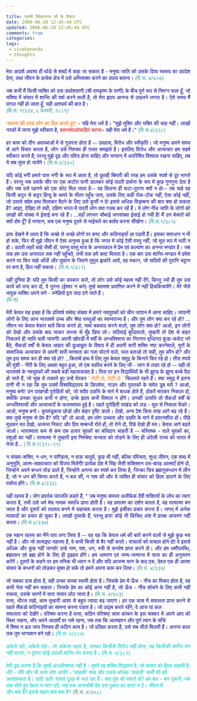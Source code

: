 ```yaml
---           

title: स्वामी विवेकानन्द जी के विचार
date: 2006-06-28 12:45:44 UTC
updated: 2006-06-28 12:45:44 UTC
comments: true
categories: 
tags: 
 - vivekananda
 - thoughts
---
```

<div align="justify"><span style="color:#000099;">मेरा आदर्श अवश्य ही थोडे से शब्दों में कहा जा सकता है - मनुष्य जाति को उसके दिव्य स्वरूप का उपदेश देना, तथा जीवन के प्रत्येक क्षेत्र में उसे अभिव्यक्त करने का उपाय बताना। </span><span style="color:#339999;">(वि.स. ४/४०७)</span></div><div align="justify"><span style="color:#339999;"></span><br /><span style="color:#000099;">जब कभी मैं किसी व्यक्ति को उस उपदेशवाणी (श्री रामकृष्ण के वाणी) के बीच पूर्ण रूप से निमग्न पाता हूँ, जो भविष्य में संसार में शान्ति की वर्षा करने वाली है, तो मेरा हृदय आनन्द से उछलने लगता है। ऐसे समय मैं पागल नहीं हो जाता हूँ, यही आश्चर्य की बात है।</span></div><div align="justify"><span style="color:#339999;">(वि.स. १/३३४, ६ फरवरी, १८८९)</span></div><div align="justify"><span style="color:#339999;"></span><br /><span style="color:#000099;"><span style="color:#ff6600;">'बसन्त की तरह लोग का हित करते हुए'</span> - यहि मेरा धर्म है। "मुझे मुक्ति और भक्ति की चाह नहीं। लाखों नरकों में जाना मुझे स्वीकार है, <span style="color:#cc0000;">बसन्तवल्लोकहितं चरन्तः</span>- यही मेरा धर्म है।" </span><span style="color:#339999;">(वि.स.४/३२८)</span></div><div align="justify"><span style="color:#339999;"></span><br /><span style="color:#000099;">हर काम को तीन अवस्थाओं में से गुज़रना होता है -- उपहास, विरोध और स्वीकृति। जो मनुष्य अपने समय से आगे विचार करता है, लोग उसे निश्चय ही ग़लत समझते है। इसलिए विरोध और अत्याचार हम सहर्ष स्वीकार करते हैं; परन्तु मुझे दृढ और पवित्र होना चाहिए और भगवान् में अपरिमित विश्वास रखना चाहिए, तब ये सब लुप्त हो जायेंगे। </span><span style="color:#339999;">(वि.स.४/३३०)</span></div><div align="justify"><span style="color:#339999;"></span><br /><span style="color:#000099;">यदि कोई भंगी हमारे पास भंगी के रूप में आता है, तो छुतही बिमारी की तरह हम उसके स्पर्श से दूर भागते हैं। परन्तु जब उसके सीर पर एक कटोरा पानी डालकर कोई पादरी प्रार्थना के रूप में कुछ गुनगुना देता है और जब उसे पहनने को एक कोट मिल जाता है-- वह कितना ही फटा-पुराना क्यों न हो-- तब चाहे वह किसी कट्टर से कट्टर हिन्दू के कमरे के भीतर पहुँच जाय, उसके लिए कहीं रोक-टोक नहीं, ऐसा कोई नहीं, जो उससे सप्रेम हाथ मिलाकर बैठने के लिए उसे कुर्सी न दे! इससे अधिक विड्म्बना की बात क्या हो सकता है? आइए, देखिए तो सही, दक्षिण भारत में पादरी लोग क्या गज़ब कर रहें हैं। ये लोग नीच जाति के लोगों को लाखों की संख्या मे ईसाई बना रहे हैं। ...वहाँ लगभग चौथाई जनसंख्या ईसाई हो गयी है! मैं उन बेचारों को क्यों दोष दूँ? हें भगवान, कब एक मनुष्य दूसरे से भाईचारे का बर्ताव करना सीखेगा। </span><span style="color:#339999;">(वि.स.१/३८५)</span></div><div align="justify"><span style="color:#339999;"></span><br /><span style="color:#000099;">प्रायः देखने में आता है कि अच्छे से अच्छे लोगों पर कष्ट और कठिनाइयाँ आ पडती हैं। इसका समाधान न भी हो सके, फिर भी मुझे जीवन में ऐसा अनुभव हुआ है कि जगत में कोई ऐसी वस्तु नहीं, जो मूल रूप में भली न हो। ऊपरी लहरें चाहे जैसी हों, परन्तु वस्तु मात्र के अन्तरकाल में प्रेम एवं कल्याण का अनन्त भण्डार है। जब तक हम उस अन्तराल तक नहीं पहुँचते, तभी तक हमें कष्ट मिलता है। एक बार उस शान्ति-मण्डल में प्रवेश करने पर फिर चाहे आँधी और तूफान के जितने तुमुल झकोरे आयें, वह मकान, जो सदियों की पुरानि चट्टान पर बना है, हिल नहीं सकता। </span><span style="color:#339999;">(वि.स.१/३८९)</span></div><div align="justify"><span style="color:#339999;"></span><br /><span style="color:#000099;">यही दुनिया है! यदि तुम किसी का उपकार करो, तो लोग उसे कोई महत्व नहीं देंगे, किन्तु ज्यों ही तुम उस कार्य को वन्द कर दो, वे तुरन्त (ईश्वर न करे) तुम्हे बदमाश प्रमाणित करने में नहीं हिचकिचायेंगे। मेरे जैसे भावुक व्यक्ति अपने सगे - स्नेहियों द्वरा सदा ठगे जाते हैं।</span></div><div align="justify"><span style="color:#339999;">(वि.स)</span></div><span style="color:#339999;"></span><div align="justify"><br /><span style="color:#000099;">मेरी केवल यह इच्छा है कि प्रतिवर्ष यथेष्ठ संख्या में हमारे नवयुवकों को चीन जापान में आना चाहिए। जापानी लोगों के लिए आज भारतवर्ष उच्च और श्रेष्ठ वस्तुओं का स्वप्नराज्य है। और तुम लोग क्या कर रहे हो? ... जीवन भर केवल बेकार बातें किया करते हो, व्यर्थ बकवाद करने वालो, तुम लोग क्या हो? आओ, इन लोगों को देखो और उसके बाद जाकर लज्जा से मुँह छिपा लो। सठियाई बुध्दिवालो, तुम्हारी तो देश से बाहर निकलते ही जाति चली जायगी! अपनी खोपडी में वर्षों के अन्धविश्वास का निरन्तर वृध्दिगत कूडा-कर्कट भरे बैठे, सैकडों वर्षों से केवल आहार की छुआछूत के विवाद में ही अपनी सारी शक्ति नष्ट करनेवाले, युगों के सामाजिक अत्याचार से अपनी सारी मानवता का गला घोटने वाले, भला बताओ तो सही, तुम कौन हो? और तुम इस समय कर ही क्या रहे हो? ...किताबें हाथ में लिए तुम केवल समुद्र के किनारे फिर रहे हो। तीस रुपये की मुंशी - गीरी के लिए अथवा बहुत हुआ, तो एक वकील बनने के लिए जी - जान से तडप रहे हो -- यही तो भारतवर्ष के नवयुवकों की सबसे बडी महत्वाकांक्षा है। तिस पर इन विद्यार्थियों के भी झुण्ड के झुण्द बच्चे पैदा हो जाते हैं, जो भूख से तडपते हुए उन्हें घेरकर<span style="color:#ff6600;"> ' रोटी दो, रोटी दो '</span> चिल्लाते रहते हैं। क्या समुद्र में इतना पानी भी न रहा कि तुम उसमें विश्वविद्यालय के डिप्लोमा, गाउन और पुस्तकों के समेत डूब मरो ? आओ, मनुष्य बनो! उन पाखण्डी पुरोहितों को, जो सदैव उन्नत्ति के मार्ग में बाधक होते हैं, ठोकरें मारकर निकाल दो, क्योंकि उनका सुधार कभी न होगा, उन्के हृदय कभी विशाल न होंगे। उनकी उत्पत्ति तो सैकडों वर्षों के अन्धविश्वासों और अत्याचारों के फलस्वरूप हुई है। पहले पुरोहिती पाखंड को ज़ड - मूल से निकाल फेंको। आओ, मनुष्य बनो। कूपमंडूकता छोडो और बाहर दृष्टि डालो। देखो, अन्य देश किस तरह आगे बढ रहे हैं। क्या तुम्हे मनुष्य से प्रेम है? यदि 'हाँ' तो आओ, हम लोग उच्चता और उन्नति के मार्ग में प्रयत्नशील हों। पीछे मुडकर मत देखो; अत्यन्त निकट और प्रिय सम्बन्धी रोते हों, तो रोने दो, पिछे देखो ही मत। केवल आगे बढते जाओ। भारतमाता कम से कम एक हज़ार युवकों का बलिदान चाहती है -- मस्तिष्क - वाले युवकों का, पशुओं का नहीं। परमात्मा ने तुम्हारी इस निश्चेष्ट सभ्यता को तोडने के लिए ही अंग्रेज़ी राज्य को भारत में भेजा है... </span><span style="color:#339999;">( वि.स.१/३९८-९९)</span></div><div align="justify"><span style="color:#339999;"></span><br /><span style="color:#000099;">न संख्या-शक्ति, न धन, न पाण्डित्य, न वाक चातुर्य, कुछ भी नहीं, बल्कि पवित्रता, शुध्द जीवन, एक शब्द में अनुभूति, आत्म-साक्षात्कार को विजय मिलेगी! प्रत्येक देश में सिंह जैसी शक्तिमान दस-बारह आत्माएँ होने दो, जिन्होने अपने बन्धन तोड डाले हैं, जिन्होने अनन्त का स्पर्श कर लिया है, जिन्का चित्र ब्रह्मनुसन्धान में लीन है, जो न धन की चिन्ता करते हैं, न बल की, न नाम की और ये व्यक्ति ही संसार को हिला डालने के लिए पर्याप्त होंगे।</span> <span style="color:#339999;">(वि.स.४/३३६)</span></div><div align="justify"><br /><span style="color:#000099;">यही रहस्य है। योग प्रवर्तक पंतजलि कहते हैं, " जब मनुष्य समस्त अलौकेक दैवी शक्तियों के लोभ का त्याग करता है, तभी उसे धर्म मेघ नामक समाधि प्राप्त होती है। वह प्रमात्मा का दर्शन करता है, वह परमात्मा बन जाता है और दूसरों को तदरूप बनने में सहायता करता है। मुझे इसीका प्रचार करना है। जगत् में अनेक मतवादों का प्रचार हो चुका है। लाखों पुस्तकें हैं, परन्तु हाय! कोई भी किंचित् अंश में प्रत्य्क्ष आचरण नहीं करता।</span> <span style="color:#339999;">(वि.स.४/३३७)</span></div><span style="color:#339999;"></span><div align="justify"><br /><span style="color:#000099;">एक महान रहस्य का मैंने पता लगा लिया है -- वह यह कि केवल धर्म की बातें करने वालों से मुझे कुछ भय नहीं है। और जो सत्यद्र्ष्ट महात्मा हैं, वे कभी किसी से बैर नहीं करते। वाचालों को वाचाल होने दो! वे इससे अधिक और कुछ नहीं जानते! उन्हे नाम, यश, धन, स्त्री से सन्तोष प्राप्त करने दो। और हम धर्मोपलब्धि, ब्रह्मलाभ एवं ब्रह्म होने के लिए ही दृढव्रत होंगे। हम आमरण एवं जन्म-जन्मान्त में सत्य का ही अनुसरण करेंगें। दूसरों के कहने पर हम तनिक भी ध्यान न दें और यदि आजन्म यत्न के बाद एक, देवल एक ही आत्मा संसार के बन्धनों को तोडकर मुक्त हो सके तो हमने अपना काम कर लिया।<span style="color:#336666;"> </span><span style="color:#339999;">(वि.स. ४/३३७)</span></div><span style="color:#339999;"></span><div align="justify"><br /><span style="color:#000099;">जो सबका दास होता है, वही उन्का सच्चा स्वामी होता है। जिसके प्रेम में ऊँच - नीच का विचार होता है, वह कभी नेता नहीं बन सकता। जिसके प्रेम का कोई अन्त नहीं है, जो ऊँच - नीच सोचने के लिए कभी नहीं रुकता, उसके चरणों में सारा संसार लोट जाता है।<span style="color:#339999;"> (वि.स. ४/४०३)</span></span></div><div align="justify"><span style="color:#000099;"><span style="color:#339999;"></span></span> </div><div align="justify"><span style="color:#000099;">वत्स, धीरज रखो, काम तुम्हारी आशा से बहुत ज्यादा बढ जाएगा। हर एक काम में सफलता प्राप्त करने से पहले सैंकडो कठिनाइयों का सामना करना पडता है। जो उद्यम करते रहेंगे, वे आज या कल<br />सफलता को देखेंगे। परिश्रम करना है वत्स, कठिन परिश्रम्! काम कांचन के इस चक्कर में अपने आप को स्थिर रखना, और अपने आदर्शों पर जमे रहना, जब तक कि आत्मज्ञान और पूर्ण त्याग के साँचे<br />में शिष्य न ढल जाय निश्चय ही कठिन काम है। जो प्रतिक्षा करता है, उसे सब चीज़े मिलती हैं। अनन्त काल तक तुम भाग्यवान बने रहो। <span style="color:#00cccc;"><span style="color:#00cccc;">(वि.स. ४/३८७)</span> </span></span></div><span style="color:#000099;"><span style="color:#00cccc;"><div align="justify"><br /></span>अकेले रहो, अकेले रहो। जो अकेला रहता है, उसका किसीसे विरोध नहीं होता, वह किसीकी शान्ति भंग नहीं करता, न दूसरा कोई उसकी शान्ति भंग करता है।<span style="color:#00cccc;"> (वि.स. ४/३८१)</span></div><div align="justify"><span style="color:#00cccc;"></span><br />मेरी दृढ धारणा है कि तुममें अन्धविश्वास नहीं है। तुममें वह शक्ति विद्यमान है, जो संसार को हिला सकती है, धीरे - धीरे और भी अन्य लोग आयेंगे। 'साहसी' शब्द और उससे अधिक 'साहसी' कर्मों की हमें<br />आवश्यकता है। उठो! उठो! संसार दुःख से जल रहा है। क्या तुम सो सकते हो? हम बार - बार पुकारें, जब तक सोते हुए देवता न जाग उठें, जब तक अन्तर्यामी देव उस पुकार का उत्तर न दें। जीवन में<br />और क्या है? इससे महान कर्म क्या है?  <span style="color:#339999;">(वि.स. ४/४०८)</span></div></span><br /></span>